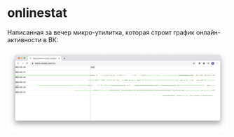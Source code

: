 # onlinestat

Написанная за вечер микро-утилитка, которая строит 
график онлайн-активности в ВК:

![Screenshot](screenshots/1.png)
